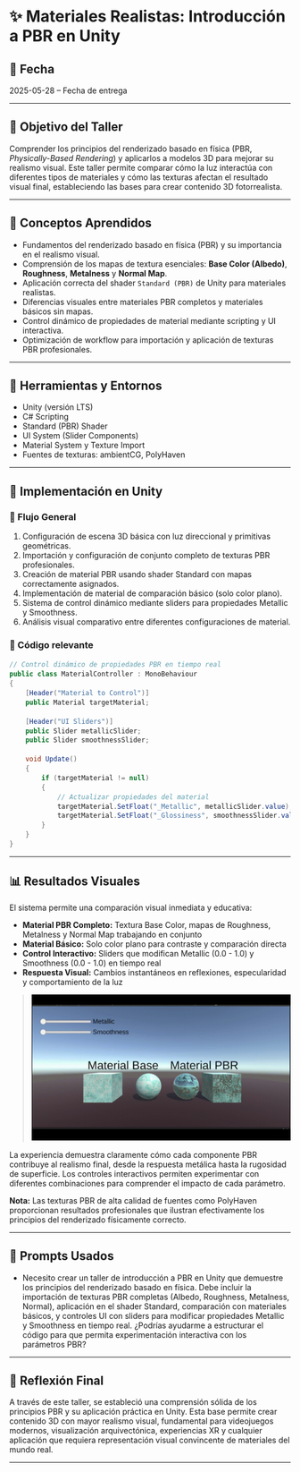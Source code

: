# ✨ Materiales Realistas: Introducción a PBR en Unity

## 📅 Fecha
2025-05-28 – Fecha de entrega

---

## 🎯 Objetivo del Taller

Comprender los principios del renderizado basado en física (PBR, *Physically-Based Rendering*) y aplicarlos a modelos 3D para mejorar su realismo visual. Este taller permite comparar cómo la luz interactúa con diferentes tipos de materiales y cómo las texturas afectan el resultado visual final, estableciendo las bases para crear contenido 3D fotorrealista.

---

## 🧠 Conceptos Aprendidos

- Fundamentos del renderizado basado en física (PBR) y su importancia en el realismo visual.
- Comprensión de los mapas de textura esenciales: **Base Color (Albedo)**, **Roughness**, **Metalness** y **Normal Map**.
- Aplicación correcta del shader `Standard (PBR)` de Unity para materiales realistas.
- Diferencias visuales entre materiales PBR completos y materiales básicos sin mapas.
- Control dinámico de propiedades de material mediante scripting y UI interactiva.
- Optimización de workflow para importación y aplicación de texturas PBR profesionales.

---

## 🔧 Herramientas y Entornos

- Unity (versión LTS)
- C# Scripting
- Standard (PBR) Shader
- UI System (Slider Components)
- Material System y Texture Import
- Fuentes de texturas: ambientCG, PolyHaven

---

## 🧪 Implementación en Unity

### 🔹 Flujo General
1. Configuración de escena 3D básica con luz direccional y primitivas geométricas.
2. Importación y configuración de conjunto completo de texturas PBR profesionales.
3. Creación de material PBR usando shader Standard con mapas correctamente asignados.
4. Implementación de material de comparación básico (solo color plano).
5. Sistema de control dinámico mediante sliders para propiedades Metallic y Smoothness.
6. Análisis visual comparativo entre diferentes configuraciones de material.

### 🔹 Código relevante

```csharp
// Control dinámico de propiedades PBR en tiempo real
public class MaterialController : MonoBehaviour
{
    [Header("Material to Control")]
    public Material targetMaterial;
    
    [Header("UI Sliders")]
    public Slider metallicSlider;
    public Slider smoothnessSlider;
    
    void Update()
    {
        if (targetMaterial != null)
        {
            // Actualizar propiedades del material
            targetMaterial.SetFloat("_Metallic", metallicSlider.value);
            targetMaterial.SetFloat("_Glossiness", smoothnessSlider.value);
        }
    }
}
```

---

## 📊 Resultados Visuales

El sistema permite una comparación visual inmediata y educativa:
- **Material PBR Completo:** Textura Base Color, mapas de Roughness, Metalness y Normal Map trabajando en conjunto
- **Material Básico:** Solo color plano para contraste y comparación directa
- **Control Interactivo:** Sliders que modifican Metallic (0.0 - 1.0) y Smoothness (0.0 - 1.0) en tiempo real
- **Respuesta Visual:** Cambios instantáneos en reflexiones, especularidad y comportamiento de la luz

> ![Muestra del funcionamiento en Unity](https://github.com/Jul1014/Compuvisual-General/blob/master/2025-05-26-Taller15_Materiales_Realistas/Unity/GifMaterialesRealistas.gif)

La experiencia demuestra claramente cómo cada componente PBR contribuye al realismo final, desde la respuesta metálica hasta la rugosidad de superficie. Los controles interactivos permiten experimentar con diferentes combinaciones para comprender el impacto de cada parámetro.

**Nota:** Las texturas PBR de alta calidad de fuentes como PolyHaven proporcionan resultados profesionales que ilustran efectivamente los principios del renderizado físicamente correcto.

---

## 🧩 Prompts Usados

- Necesito crear un taller de introducción a PBR en Unity que demuestre los principios del renderizado basado en física. Debe incluir la importación de texturas PBR completas (Albedo, Roughness, Metalness, Normal), aplicación en el shader Standard, comparación con materiales básicos, y controles UI con sliders para modificar propiedades Metallic y Smoothness en tiempo real. ¿Podrías ayudarme a estructurar el código para que permita experimentación interactiva con los parámetros PBR?

---

## 💬 Reflexión Final

A través de este taller, se estableció una comprensión sólida de los principios PBR y su aplicación práctica en Unity. Esta base permite crear contenido 3D con mayor realismo visual, fundamental para videojuegos modernos, visualización arquivectónica, experiencias XR y cualquier aplicación que requiera representación visual convincente de materiales del mundo real.

---